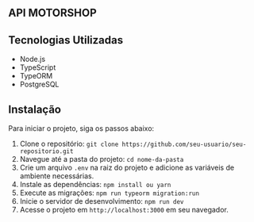 ## API MOTORSHOP

## Tecnologias Utilizadas

* Node.js
* TypeScript
* TypeORM
* PostgreSQL

## Instalação

Para iniciar o projeto, siga os passos abaixo:

1. Clone o repositório: `git clone https://github.com/seu-usuario/seu-repositorio.git`
2. Navegue até a pasta do projeto: `cd nome-da-pasta`
3. Crie um arquivo `.env` na raiz do projeto e adicione as variáveis de ambiente necessárias.
4. Instale as dependências: `npm install ou yarn`
5. Execute as migrações: `npm run typeorm migration:run `
6. Inicie o servidor de desenvolvimento: `npm run dev`
7. Acesse o projeto em `http://localhost:3000` em seu navegador.
